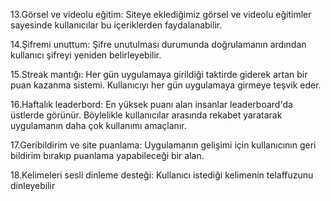 13.Görsel ve videolu eğitim: Siteye eklediğimiz görsel ve videolu eğitimler sayesinde kullanıcılar bu içeriklerden faydalanabilir.

14.Şifremi unuttum: Şifre unutulması durumunda doğrulamanın ardından kullanıcı şifreyi yeniden belirleyebilir.

15.Streak mantığı: Her gün uygulamaya girildiği taktirde giderek artan bir puan kazanma sistemi. Kullanıcıyı her gün uygulamaya girmeye teşvik eder.

16.Haftalık leaderbord: En yüksek puanı alan insanlar leaderboard'da üstlerde görünür. Böylelikle kullanıcılar arasında rekabet yaratarak uygulamanın daha çok kullanımı amaçlanır.

17.Geribildirim ve site puanlama: Uygulamanın gelişimi için kullanıcının geri bildirim bırakıp puanlama yapabileceği bir alan.

18.Kelimeleri sesli dinleme desteği: Kullanıcı istediği kelimenin telaffuzunu dinleyebilir
